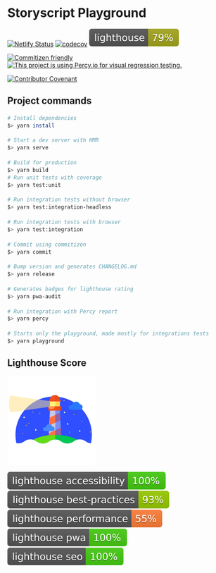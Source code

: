 # Storyscript Playground

[![Netlify Status](https://api.netlify.com/api/v1/badges/aeaf8eec-bc04-429f-95be-85fefcefe938/deploy-status)](https://app.netlify.com/sites/playground-storyscript/deploys)
[![codecov](https://codecov.io/gh/storyscript/playground/branch/master/graph/badge.svg)](https://codecov.io/gh/storyscript/playground)
[![Lighthouse](./.lighthouse-badges/lighthouse.svg)](https://playground.storyscript.io)

[![Commitizen friendly](https://img.shields.io/badge/commitizen-friendly-brightgreen.svg)](http://commitizen.github.io/cz-cli/)
[![This project is using Percy.io for visual regression testing.](https://percy.io/static/images/percy-badge.svg)](https://percy.io/Storyscript/playground)

[![Contributor Covenant](https://camo.githubusercontent.com/8315e511f8eb4651470540d6951fd05099251fc5/68747470733a2f2f696d672e736869656c64732e696f2f62616467652f436f6e7472696275746f72253230436f76656e616e742d76312e3425323061646f707465642d6666363962342e737667)](https://github.com/storyscript/.github/blob/master/CODE_OF_CONDUCT.md)

## Project commands

```bash
# Install dependencies
$> yarn install

# Start a dev server with HMR
$> yarn serve

# Build for production
$> yarn build
# Run unit tests with coverage
$> yarn test:unit

# Run integration tests without browser
$> yarn test:integration-headless

# Run integration tests with browser
$> yarn test:integration

# Commit using commitizen
$> yarn commit

# Bump version and generates CHANGELOG.md
$> yarn release

# Generates badges for lighthouse rating
$> yarn pwa-audit

# Run integration with Percy report
$> yarn percy

# Starts only the playground, made mostly for integrations tests
$> yarn playground
```

## Lighthouse Score

[![Lighthouse](./.lighthouse-badges/lighthouse-logo.svg)](https://github.com/GoogleChrome/lighthouse)

[![Lighthouse Accessibility Badge](./.lighthouse-badges/lighthouse_accessibility.svg)](https://playground.storyscript.io)
[![Lighthouse Best Practices Badge](./.lighthouse-badges/lighthouse_best-practices.svg)](https://playground.storyscript.io)
[![Lighthouse Performance Badge](./.lighthouse-badges/lighthouse_performance.svg)](https://playground.storyscript.io)
[![Lighthouse PWA Badge](./.lighthouse-badges/lighthouse_pwa.svg)](https://playground.storyscript.io)
[![Lighthouse SEO Badge](./.lighthouse-badges/lighthouse_seo.svg)](https://playground.storyscript.io)
